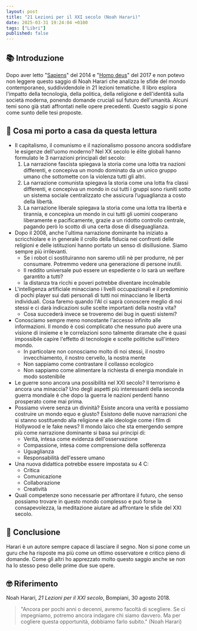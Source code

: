 ```yaml
---
layout: post
title: "21 Lezioni per il XXI secolo (Noah Harari)"
date: 2025-03-31 19:24:04 +0100
tags: ["Libri"]
published: false
---
```


## 📚 Introduzione

Dopo aver letto "[Sapiens](../2022-07-01-sapiens)" del 2014 e "[Homo deus](../2023-06-01-homo-deus)" del 2017 e non potevo non leggere questo saggio di Noah Harari che analizza le sfide del mondo contemporaneo, suddividendole in 21 lezioni tematiche. Il libro esplora l'impatto della tecnologia, della politica, della religione e dell'identità sulla società moderna, ponendo domande cruciali sul futuro dell'umanità.
Alcuni temi sono già stati affrontati nelle opere precedenti. Questo saggio si pone come sunto delle tesi proposte.

## 🚀 Cosa mi porto a casa da questa lettura

- Il capitalismo, il comunismo e il nazionalismo possono ancora soddisfare le esigenze dell'uomo moderno? Nel XX secolo le élite globali hanno formulato le 3 narrazioni principali del secolo:
    1. La narrazione fascista spiegava la storia come una lotta tra nazioni differenti, e concepiva un mondo dominato da un unico gruppo umano che sottomette con la violenza tutti gli altri. 
    2. La narrazione comunista spiegava la storia come una lotta fra classi differenti, e concepiva un mondo in cui tutti i gruppi sono riuniti sotto un sistema sociale centralizzato che assicura l’uguaglianza a costo della libertà.
    3. La narrazione liberale spiegava la storia come una lotta tra libertà e tirannia, e concepiva un mondo in cui tutti gli uomini cooperano liberamente e pacificamente, grazie a un ridotto controllo centrale, pagando però lo scotto di una certa dose di diseguaglianza.
- Dopo il 2008, anche l'ultima narrazione dominante ha iniziato a scricchiolare e in generale il crollo della fiducia nei confronti delle religioni e delle istituzioni hanno portato un senso di disillusione. Siamo sempre più irrilevanti.
    - Se i robot ci sostituiranno non saremo utili nè per produrre, nè per consumare. Potremmo vedere una generazione di persone inutili.
    - Il reddito universale può essere un espediente o lo sarà un welfare garantito a tutti?
    - la distanza tra ricchi e poveri potrebbe diventare incolmabile
- L'intelligenza artificiale minacciano i livelli occupazionali e il predominio di pochi player sui dati personali di tutti noi minacciano le libertà individuali. Cosa faremo quando l'AI ci saprà conoscere meglio di noi stessi e ci darà indicazioni sulle scelte importanti della nostra vita?
	- Cosa succederà invece se troveremo dei bug in questi sistemi?
- Conosciamo sempre meno nonostante l'accesso infinito alle informazioni. Il mondo è così complicato che nessuno può avere una visione di insieme e le correlazioni sono talmente diramate che è quasi impossibile capire l'effetto di tecnologie e scelte politiche sull'intero mondo.
	- In particolare non conosciamo molto di noi stessi, il nostro invecchiamento, il nostro cervello, la nostra mente
	- Non sappiamo come contrastare il collasso ecologico
	- Non sappiamo come alimentare la richiesta di energia mondiale in modo sostenibile
- Le guerre sono ancora una possibilità nel XXI secolo? Il terrorismo è ancora una minaccia? Uno degli aspetti più interessanti della seconda guerra mondiale è che dopo la guerra le nazioni perdenti hanno prosperato come mai prima. 
- Possiamo vivere senza un divinità? Esiste ancora una verità e possiamo costruire un mondo equo e giusto? Esistono delle nuove narrazioni che si stanno sostituendo alla religione e alle ideologie come i film di Hollywood e le fake news? Il mondo laico che sta emergendo sempre più come narrazione dominante si basa sui principi di: 
	- Verità, intesa come evidenza dell'osservazione
	- Compassione, intesa come comprensione della sofferenza
	- Uguaglianza
	- Responsabilità dell'essere umano
- Una nuova didattica potrebbe essere impostata su 4 C:
	- Critica
	- Comunicazione
	- Collaborazione
	- Creatività
- Quali competenze sono necessarie per affrontare il futuro, che senso possiamo trovare in questo mondo complesso e può forse la consapevolezza, la meditazione aiutare ad affrontare le sfide del XXI secolo. 

## 🍷 Conclusione

Harari è un autore sempre capace di lasciare il segno. Non si pone come un guru che ha risposte ma più come un ottimo osservatore e critico pieno di domande. Come gli altri ho apprezzato molto questo saggio anche se non ha lo stesso peso delle prime due sue opere.

## 🤓 Riferimento

Noah Harari, _21 Lezioni per il XXI secolo_, Bompiani, 30 agosto 2018.

> "Ancora per pochi anni o decenni, avremo facoltà di scegliere. Se ci impegniamo, potremo ancora indagare chi siamo davvero. Ma per cogliere questa opportunità, dobbiamo farlo subito." (Noah Harari)
